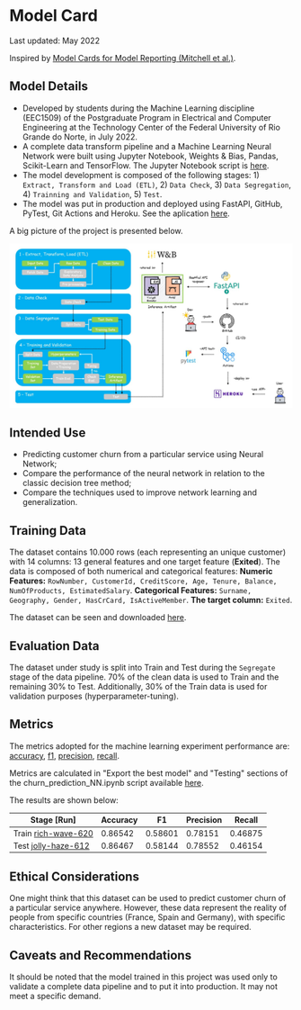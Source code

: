 # Model Card

Last updated: May 2022

Inspired by [Model Cards for Model Reporting (Mitchell et al.)](https://arxiv.org/abs/1810.03993).

## Model Details

* Developed by students during the Machine Learning discipline (EEC1509) of the Postgraduate Program in Electrical and Computer Engineering at the Technology Center of the Federal University of Rio Grande do Norte, in July 2022.
* A complete data transform pipeline and a Machine Learning Neural Network were built using Jupyter Notebook, Weights & Bias, Pandas, Scikit-Learn and TensorFlow. The Jupyter Notebook script is [here](https://github.com/jmacleal/customer_churn_prediction_nn/blob/main/source/ml_project/churn_prediction_NN.ipynb).
* The model development is composed of the following stages: 1) ``Extract, Transform and Load (ETL)``, 2) ``Data Check``, 3) ``Data Segregation``, 4) ``Trainning and Validation``, 5) ``Test``.
* The model was put in production and deployed using FastAPI, GitHub, PyTest, Git Actions and Heroku. See the aplication [here](https://customer--churn--prediction-nn.herokuapp.com/docs).

A big picture of the project is presented below.

<center><img width="800" src="../images/bigPicture.jpg"></center>

## Intended Use
* Predicting customer churn from a particular service using Neural Network;
* Compare the performance of the neural network in relation to the classic decision tree method;
* Compare the techniques used to improve network learning and generalization.

## Training Data
The dataset contains 10.000 rows (each representing an unique customer) with 14 columns: 13 general features and one target feature (**Exited**). The data is composed of both numerical and categorical features:
**Numeric Features:** ``RowNumber, CustomerId, CreditScore, Age, Tenure, Balance, NumOfProducts, EstimatedSalary``.
**Categorical Features:** ``Surname, Geography, Gender, HasCrCard, IsActiveMember``.
**The target column:** ``Exited``.

The dataset can be seen and downloaded [here](https://www.kaggle.com/datasets/aakash50897/churn-modellingcsv?resource=download).

## Evaluation Data
The dataset under study is split into Train and Test during the ``Segregate`` stage of the data pipeline. 70% of the clean data is used to Train and the remaining 30% to Test. Additionally, 30% of the Train data is used for validation purposes (hyperparameter-tuning).

## Metrics
The metrics adopted for the machine learning experiment performance are: [accuracy](https://scikit-learn.org/stable/modules/generated/sklearn.metrics.accuracy_score.html), [f1](https://scikit-learn.org/stable/modules/generated/sklearn.metrics.f1_score.html#sklearn.metrics.f1_score), [precision](https://scikit-learn.org/stable/modules/generated/sklearn.metrics.precision_score.html#sklearn.metrics.precision_score), [recall](https://scikit-learn.org/stable/modules/generated/sklearn.metrics.recall_score.html#sklearn.metrics.recall_score).

Metrics are calculated in "Export the best model" and "Testing" sections of the churn_prediction_NN.ipynb script available [here](https://github.com/jmacleal/customer_churn_prediction/blob/main/source/ml_project/churn_prediction_NN.ipynb).

The results are shown below:

 **Stage [Run]**                        | **Accuracy** | **F1**  | **Precision** | **Recall** |  
---------------------------------|--------------|---------|---------------|------------|
Train [rich-wave-620](https://wandb.ai/eec1509/churn_prediction_project_nn/runs/w4pstlma/overview?workspace=) | 0.86542      | 0.58601 | 0.78151       | 0.46875    |    
Test [jolly-haze-612](https://wandb.ai/eec1509/churn_prediction_project_nn/runs/pe1hh4cg/overview?workspace=user-macleal)  | 0.86467      | 0.58144 | 0.78552       | 0.46154    |

## Ethical Considerations
One might think that this dataset can be used to predict customer churn of a particular service anywhere. However, these data represent the reality of people from specific countries (France, Spain and Germany), with specific characteristics. For other regions a new dataset may be required.

## Caveats and Recommendations
It should be noted that the model trained in this project was used only to validate a complete data pipeline and to put it into production. It may not meet a specific demand.